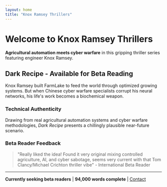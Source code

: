 ```yaml
---
layout: home
title: "Knox Ramsey Thrillers"
---
```


# Welcome to Knox Ramsey Thrillers

**Agricultural automation meets cyber warfare** in this gripping thriller series featuring engineer Knox Ramsey.

## Dark Recipe - Available for Beta Reading

Knox Ramsey built FarmLake to feed the world through optimized growing systems. But when Chinese cyber warfare specialists corrupt his neural networks, his life's work becomes a biochemical weapon.

### Technical Authenticity
Drawing from real agricultural automation systems and cyber warfare methodologies, *Dark Recipe* presents a chillingly plausible near-future scenario.

### Beta Reader Feedback
> "Really liked the idea! Found it very original mixing controlled agriculture, AI, and cyber sabotage, seems very current with that Tom Clancy/Michael Crichton thriller vibe" - International Beta Reader

---

**Currently seeking beta readers** | **94,000 words complete** | [Contact](mailto:knoxramseythrillers@gmail.com)
